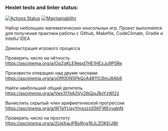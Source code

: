 ### Hexlet tests and linter status:
[![Actions Status](https://github.com/sergeloie/java-project-61/workflows/hexlet-check/badge.svg)](https://github.com/sergeloie/java-project-61/actions)
[![Maintainability](https://api.codeclimate.com/v1/badges/13dbd97609ff18589210/maintainability)](https://codeclimate.com/github/sergeloie/java-project-61/maintainability)

Набор небольших математических консольных игр.
Проект выполнялся для получения практики работы с Github, Makefile, CodeClimate, Gradle и IntelliJ IDEA

Демонстрация игрового процесса

Проверить число на чётность
https://asciinema.org/a/OqZgKLE9epd7HE1HEzJu9P5Re

Произвести операцию над двумя числами
https://asciinema.org/a/x0ff0DN5PkQcA48YG3ImJ8Ab8

Найти наибольший общий делитель
https://asciinema.org/a/Vee317eA3Vy2tkQqJ8oYzWI2z

Вычислить скрытый член арифметической прогрессии
https://asciinema.org/a/WTeYUayYmsxzxS5KFWEyvabjN

Проверить число на простоту
https://asciinema.org/a/2UeXwJPBxRng16JLZOKEjJl8t

